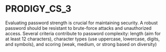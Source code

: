 # PRODIGY_CS_3
Evaluating password strength is crucial for maintaining security. A robust password should be resistant to brute-force attacks and unauthorized access. Several criteria contribute to password complexity: length (aim for at least 12 characters), character types (use uppercase, lowercase, digits, and symbols), and scoring (weak, medium, or strong based on diversity)

